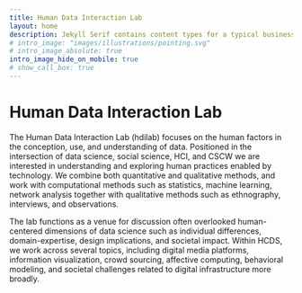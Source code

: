 ```yaml
---
title: Human Data Interaction Lab
layout: home
description: Jekyll Serif contains content types for a typical business website. The theme is fully responsive, blazing fast and artfully illustrated.
# intro_image: "images/illustrations/pointing.svg"
# intro_image_absolute: true
intro_image_hide_on_mobile: true
# show_call_box: true
---
```


# Human Data Interaction Lab

The Human Data Interaction Lab (hdilab) focuses on the human factors in the conception, use, and understanding of data. Positioned in the intersection of data science, social science, HCI, and CSCW we are interested in understanding and exploring human practices enabled by technology. We combine both quantitative and qualitative methods, and work with computational methods such as statistics, machine learning, network analysis together with qualitative methods such as ethnography, interviews, and observations.

The lab functions as a venue for discussion often overlooked human-centered dimensions of data science such as individual differences, domain-expertise, design implications, and societal impact. Within HCDS, we work across several topics, including digital media platforms, information visualization, crowd sourcing, affective computing, behavioral modeling, and societal challenges related to digital infrastructure more broadly.